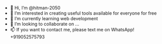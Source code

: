 - 👋 Hi, I’m @hitman-2050
- 👀 I’m interested in creating useful tools available for everyone for free
- 🌱 I’m currently learning web development
- 💞️ I’m looking to collaborate on ...
- 📫 If you want to contact me, please text me on WhatsApp! +919052575793

<!---
hitman-2050/hitman-2050 is a ✨ special ✨ repository because its `README.md` (this file) appears on your GitHub profile.
You can click the Preview link to take a look at your changes.
--->
